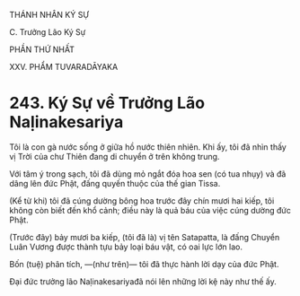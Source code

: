 THÁNH NHÂN KÝ SỰ

C. Trưởng Lão Ký Sự

PHẦN THỨ NHẤT

XXV. PHẨM TUVARADĀYAKA

# 243. Ký Sự về Trưởng Lão Naḷinakesariya

Tôi là con gà nước sống ở giữa hồ nước thiên nhiên. Khi ấy, tôi đã nhìn thấy vị Trời của chư Thiên đang di chuyển ở trên không trung.

Với tâm ý trong sạch, tôi đã dùng mỏ ngắt đóa hoa sen (có tua nhụy) và đã dâng lên đức Phật, đấng quyến thuộc của thế gian Tissa.

(Kể từ khi) tôi đã cúng dường bông hoa trước đây chín mươi hai kiếp, tôi không còn biết đến khổ cảnh; điều này là quả báu của việc cúng dường đức Phật.

(Trước đây) bảy mươi ba kiếp, (tôi đã là) vị tên Satapatta, là đấng Chuyển Luân Vương được thành tựu bảy loại báu vật, có oai lực lớn lao.

Bốn (tuệ) phân tích, ―(như trên)― tôi đã thực hành lời dạy của đức Phật.

Đại đức trưởng lão Naḷinakesariyađã nói lên những lời kệ này như thế ấy.
